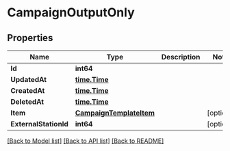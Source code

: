 # CampaignOutputOnly

## Properties

Name | Type | Description | Notes
------------ | ------------- | ------------- | -------------
**Id** | **int64** |  | 
**UpdatedAt** | [**time.Time**](time.Time.md) |  | 
**CreatedAt** | [**time.Time**](time.Time.md) |  | 
**DeletedAt** | [**time.Time**](time.Time.md) |  | 
**Item** | [**CampaignTemplateItem**](CampaignTemplateItem.md) |  | [optional] 
**ExternalStationId** | **int64** |  | [optional] 

[[Back to Model list]](../README.md#documentation-for-models) [[Back to API list]](../README.md#documentation-for-api-endpoints) [[Back to README]](../README.md)


